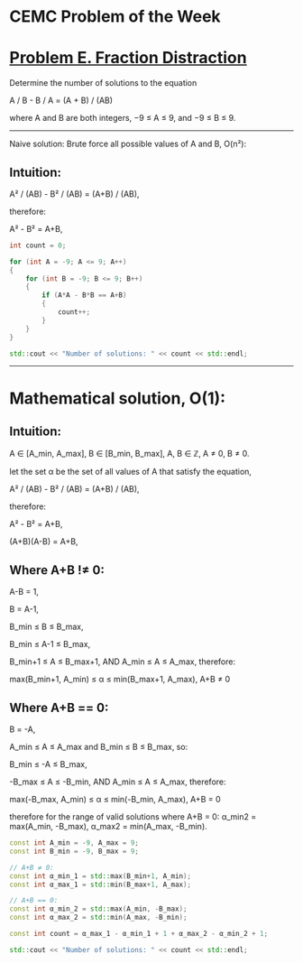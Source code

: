 # CEMC Problem of the Week
# [Problem E. Fraction Distraction](https://cemc.uwaterloo.ca/sites/default/files/documents/2024/POTWE-24-N-02-P.pdf)
Determine the number of solutions to the equation

A / B - B / A = (A + B) / (AB)

where A and B are both integers, −9 ≤ A ≤ 9, and −9 ≤ B ≤ 9.

---

Naive solution: Brute force all possible values of A and B, O(n²):

## Intuition:

A² / (AB) - B² / (AB) = (A+B) / (AB),

therefore:

A² - B² = A+B,

```cpp
int count = 0;

for (int A = -9; A <= 9; A++)
{
    for (int B = -9; B <= 9; B++)
    {
        if (A*A - B*B == A+B)
        {
            count++;
        }
    }
}

std::cout << "Number of solutions: " << count << std::endl;
```

---

# Mathematical solution, O(1):

## Intuition:
A ∈ [A_min, A_max], B ∈ [B_min, B_max], A, B ∈ ℤ, A ≠ 0, B ≠ 0.

let the set α be the set of all values of A that satisfy the equation,

A² / (AB) - B² / (AB) = (A+B) / (AB),

therefore:

A² - B² = A+B,

(A+B)(A-B) = A+B,


## Where A+B !≠ 0:

A-B = 1,

B = A-1,

B_min ≤ B ≤ B_max,

B_min ≤ A-1 ≤ B_max,

B_min+1 ≤ A ≤ B_max+1, AND A_min ≤ A ≤ A_max, therefore:

max(B_min+1, A_min) ≤ α ≤ min(B_max+1, A_max), A+B ≠ 0


## Where A+B == 0:
B = -A,

A_min ≤ A ≤ A_max and B_min ≤ B ≤ B_max, so:

B_min ≤ -A ≤ B_max,

-B_max ≤ A ≤ -B_min, AND A_min ≤ A ≤ A_max, therefore:

max(-B_max, A_min) ≤ α ≤ min(-B_min, A_max), A+B = 0

therefore for the range of valid solutions where A+B = 0:
α_min2 = max(A_min, -B_max), α_max2 = min(A_max, -B_min).

```cpp
const int A_min = -9, A_max = 9;
const int B_min = -9, B_max = 9;

// A+B ≠ 0:
const int α_min_1 = std::max(B_min+1, A_min);
const int α_max_1 = std::min(B_max+1, A_max);

// A+B == 0:
const int α_min_2 = std::max(A_min, -B_max);
const int α_max_2 = std::min(A_max, -B_min);

const int count = α_max_1 - α_min_1 + 1 + α_max_2 - α_min_2 + 1;

std::cout << "Number of solutions: " << count << std::endl;
```
